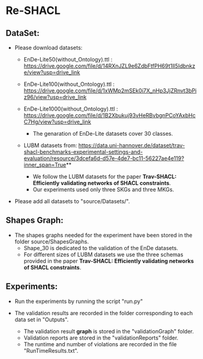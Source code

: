 # Re-SHACL

## DataSet:

* Please download datasets:
    * EnDe-Lite50(without_Ontology).ttl : https://drive.google.com/file/d/14RXnJZL9e6ZdbFtfPH69t1lI5Idbnkze/view?usp=drive_link
    * EnDe-Lite100(without_Ontology).ttl : https://drive.google.com/file/d/1xWMp2mSEk0i7X_nHp3JjZRnvt3bPiz96/view?usp=drive_link
    * EnDe-Lite1000(without_Ontology).ttl : https://drive.google.com/file/d/1B2Xbukuj93vHeRBvbgnPCoYAxbHcC7Hg/view?usp=drive_link
      * The genaration of EnDe-Lite datasets cover 30 classes.

    * LUBM datasets from: https://data.uni-hannover.de/dataset/trav-shacl-benchmarks-experimental-settings-and-evaluation/resource/3dcefa6d-d57e-4de7-bc11-56227ae4e119?inner_span=True**
      * We follow the LUBM datasets for the paper **Trav-SHACL: Efficiently validating networks of SHACL constraints**.
      * Our experiments used only three SKGs and three MKGs.

* Please add all datasets to "source/Datasets/".

## Shapes Graph:

* The shapes graphs needed for the experiment have been stored in the folder source/ShapesGraphs.
  * Shape_30 is dedicated to the validation of the EnDe datasets.
  * For different sizes of LUBM datasets we use the three schemas provided in the paper **Trav-SHACL: Efficiently validating networks of SHACL constraints**.

## Experiments:

  * Run the experiments by running the script "run.py"
  
  * The validation results are recorded in the folder corresponding to each data set in "Outputs".
    * The validation result **graph** is stored in the "validationGraph" folder. 
    * Validation reports are stored in the "validationReports" folder. 
    * The runtime and number of violations are recorded in the file "RunTimeResults.txt".